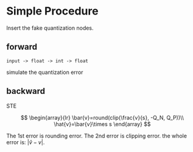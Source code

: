 # Simple Procedure

Insert the fake quantization nodes.

## forward

	input -> float -> int -> float
simulate the quantization error
## backward
STE

$$
\begin{array}{lr}
\bar{v}=round(clip(\frac{v}{s}, -Q_N, Q_P))\\
\hat{v}=\bar{v}\times s
\end{array}
$$

The 1st error is rounding error.
The 2nd error is clipping error.
the whole error is: $|\hat{v}-v|$.

